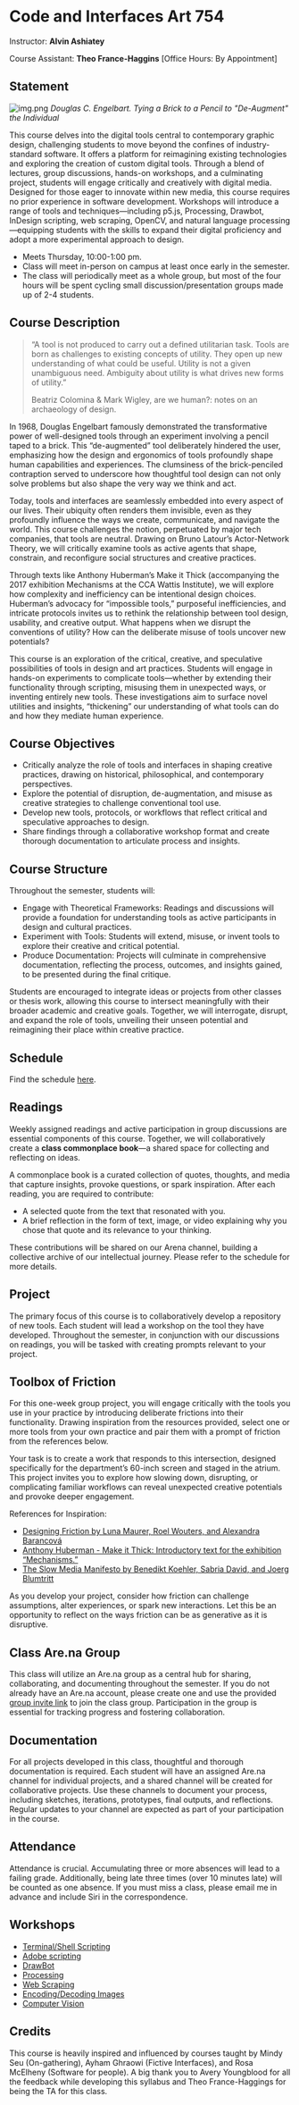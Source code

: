 # Code and Interfaces Art 754

Instructor: **Alvin Ashiatey**

Course Assistant: **Theo France-Haggins** [Office Hours: By Appointment]

## Statement

![img.png](imgs/img.png)
_Douglas C. Engelbart. Tying a Brick to a Pencil to "De-Augment" the Individual_

This course delves into the digital tools central to contemporary graphic design, challenging students to move beyond the confines of industry-standard software. It offers a platform for reimagining existing technologies and exploring the creation of custom digital tools. Through a blend of lectures, group discussions, hands-on workshops, and a culminating project, students will engage critically and creatively with digital media.
Designed for those eager to innovate within new media, this course requires no prior experience in software development. Workshops will introduce a range of tools and techniques—including p5.js, Processing, Drawbot, InDesign scripting, web scraping, OpenCV, and natural language processing—equipping students with the skills to expand their digital proficiency and adopt a more experimental approach to design.

- Meets Thursday, 10:00-1:00 pm.
- Class will meet in-person on campus at least once early in the semester.
- The class will periodically meet as a whole group, but most of the four hours will be spent cycling small discussion/presentation groups made up of 2-4 students.

## Course Description

> “A tool is not produced to carry out a defined utilitarian task. Tools are born as challenges to existing concepts of utility. They open up new understanding of what could be useful. Utility is not a given unambiguous need. Ambiguity about utility is what drives new forms of utility.”
> 
> Beatriz Colomina & Mark Wigley, are we human?: notes on an archaeology of design.

In 1968, Douglas Engelbart famously demonstrated the transformative power of well-designed tools through an experiment involving a pencil taped to a brick. This “de-augmented” tool deliberately hindered the user, emphasizing how the design and ergonomics of tools profoundly shape human capabilities and experiences. The clumsiness of the brick-penciled contraption served to underscore how thoughtful tool design can not only solve problems but also shape the very way we think and act.

Today, tools and interfaces are seamlessly embedded into every aspect of our lives. Their ubiquity often renders them invisible, even as they profoundly influence the ways we create, communicate, and navigate the world. This course challenges the notion, perpetuated by major tech companies, that tools are neutral. Drawing on Bruno Latour’s Actor-Network Theory, we will critically examine tools as active agents that shape, constrain, and reconfigure social structures and creative practices.

Through texts like Anthony Huberman’s Make it Thick (accompanying the 2017 exhibition Mechanisms at the CCA Wattis Institute), we will explore how complexity and inefficiency can be intentional design choices. Huberman’s advocacy for “impossible tools,” purposeful inefficiencies, and intricate protocols invites us to rethink the relationship between tool design, usability, and creative output. What happens when we disrupt the conventions of utility? How can the deliberate misuse of tools uncover new potentials?

This course is an exploration of the critical, creative, and speculative possibilities of tools in design and art practices. Students will engage in hands-on experiments to complicate tools—whether by extending their functionality through scripting, misusing them in unexpected ways, or inventing entirely new tools. These investigations aim to surface novel utilities and insights, “thickening” our understanding of what tools can do and how they mediate human experience.

## Course Objectives

- Critically analyze the role of tools and interfaces in shaping creative practices, drawing on historical, philosophical, and contemporary perspectives.
- Explore the potential of disruption, de-augmentation, and misuse as creative strategies to challenge conventional tool use.
- Develop new tools, protocols, or workflows that reflect critical and speculative approaches to design.
- Share findings through a collaborative workshop format and create thorough documentation to articulate process and insights.

## Course Structure

Throughout the semester, students will:

- Engage with Theoretical Frameworks: Readings and discussions will provide a foundation for understanding tools as active participants in design and cultural practices.
- Experiment with Tools: Students will extend, misuse, or invent tools to explore their creative and critical potential.
- Produce Documentation: Projects will culminate in comprehensive documentation, reflecting the process, outcomes, and insights gained, to be presented during the final critique.

Students are encouraged to integrate ideas or projects from other classes or thesis work, allowing this course to intersect meaningfully with their broader academic and creative goals. Together, we will interrogate, disrupt, and expand the role of tools, unveiling their unseen potential and reimagining their place within creative practice.

## Schedule

Find the schedule [here](https://docs.google.com/document/d/e/2PACX-1vRVC8Cwu-7bVNYvnduRSu64fnrroUcVvjKVCVsNkL1dZty-N1wLTTqlKdZwn6kkDDh4FX9Ns4at4sB5/pub).

## Readings

Weekly assigned readings and active participation in group discussions are essential components of this course. Together, we will collaboratively create a **class commonplace book**—a shared space for collecting and reflecting on ideas.

A commonplace book is a curated collection of quotes, thoughts, and media that capture insights, provoke questions, or spark inspiration. After each reading, you are required to contribute:

- A selected quote from the text that resonated with you.
- A brief reflection in the form of text, image, or video explaining why you chose that quote and its relevance to your thinking.

These contributions will be shared on our Arena channel, building a collective archive of our intellectual journey. Please refer to the schedule for more details.

## Project

The primary focus of this course is to collaboratively develop a repository of new tools. Each student will lead a workshop on the tool they have developed. Throughout the semester, in conjunction with our discussions on readings, you will be tasked with creating prompts relevant to your project.

## Toolbox of Friction

For this one-week group project, you will engage critically with the tools you use in your practice by introducing deliberate frictions into their functionality. Drawing inspiration from the resources provided, select one or more tools from your own practice and pair them with a prompt of friction from the references below.

Your task is to create a work that responds to this intersection, designed specifically for the department’s 60-inch screen and staged in the atrium. This project invites you to explore how slowing down, disrupting, or complicating familiar workflows can reveal unexpected creative potentials and provoke deeper engagement.

References for Inspiration:

- [Designing Friction by Luna Maurer, Roel Wouters, and Alexandra Barancová](https://designingfriction.com/)
- [Anthony Huberman - Make it Thick: Introductory text for the exhibition “Mechanisms.”](https://attachments.are.na/25819836/a0ec81bfbff63ada03658abea9e4d0c7.pdf?1705775021)
- [The Slow Media Manifesto by Benedikt Koehler, Sabria David, and Joerg Blumtritt](https://raw.githubusercontent.com/greyscalepress/manifestos/master/content/manifestos/2010-01-02-Slow-Media-Manifesto.txt)

As you develop your project, consider how friction can challenge assumptions, alter experiences, or spark new interactions. Let this be an opportunity to reflect on the ways friction can be as generative as it is disruptive.

## Class Are.na Group

This class will utilize an Are.na group as a central hub for sharing, collaborating, and documenting throughout the semester. If you do not already have an Are.na account, please create one and use the provided [group invite link](https://www.are.na/group/art-754-code-and-interfaces-2025/invite/RrBLhgKgjy4LbyuMsVjZoQ) to join the class group. Participation in the group is essential for tracking progress and fostering collaboration.

## Documentation

For all projects developed in this class, thoughtful and thorough documentation is required. Each student will have an assigned Are.na channel for individual projects, and a shared channel will be created for collaborative projects. Use these channels to document your process, including sketches, iterations, prototypes, final outputs, and reflections. Regular updates to your channel are expected as part of your participation in the course.

## Attendance

Attendance is crucial. Accumulating three or more absences will lead to a failing grade. Additionally, being late three times (over 10 minutes late) will be counted as one absence.
If you must miss a class, please email me in advance and include Siri in the correspondence.

## Workshops

- [Terminal/Shell Scripting](../../shell-scripting/README.md)
- [Adobe scripting](#)
- [DrawBot](#)
- [Processing](#)
- [Web Scraping](#)
- [Encoding/Decoding Images](#)
- [Computer Vision](#)

## Credits

This course is heavily inspired and influenced by courses taught by Mindy Seu (On-gathering), Ayham Ghraowi (Fictive Interfaces), and Rosa McElheny (Software for people). A big thank you to Avery Youngblood for all the feedback while developing this syllabus and Theo France-Haggings for being the TA for this class.
